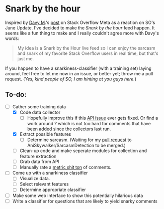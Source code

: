 # Snark by the hour
Inspired by [Davy M](https://meta.stackoverflow.com/users/7795130/davy-m).'s [post](https://meta.stackoverflow.com/questions/369938/now-that-we-can-detect-snark-what-are-we-planning-to-do-with-it) on Stack Overflow Meta as a reaction on SO's June Update. I've decided to make the _Snark by the hour_ feed happen.
It seems like a fun thing to make and I really couldn't agree more with Davy's words:
> My idea is a Snark by the Hour live feed so I can enjoy the sarcasm and snark of my favorite Stack Overflow users in real time, but that's just me.

If you happen to have a snarkiness-classifier (with a training set) laying around, feel free to let me now in an issue, or better yet; throw me a pull request. (_Yes, kind people of SO, I am hinting at you guys here._)

## To-do:
- [ ] Gather some training data
  - [x] Code data collector
    - [ ] Hopefully improve this if this [API issue](https://stackoverflow.com/questions/51269945/order-stackexchange-api-reponse-by-date-and-specify-minimum-votes) ever gets fixed. Or find a work around ? which is not too hard for comments that have been added since the collectors last run.
  - [x] Extract possible features
     - [ ] Determine sarcasm. (Waiting for my [pull request](https://github.com/AniSkywalker/SarcasmDetection/pull/4) to AniSkywalker/SarcasmDetection to be merged.)
  - [ ] Clean-up code and make seperate modules for collection and feature extraction
  - [ ] Grab data from API
  - [ ] Manually rate a [metric shit ton](http://supremecourtjester.blogspot.com/2015/05/units-of-modern-measurement-how-many.html) of comments.
- [ ] Come up with a snarkiness classifier
  - [ ] Visualize data.
  - [ ] Select relevant features
  - [ ] Determine appropriate classifier
- [ ] Make some web interface to show this potentially hilarious data
- [ ] Write a classifier for questions that are likely to yield snarky comments
